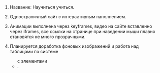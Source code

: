 
1. Название: Научиться учиться.

2. Одностраничный сайт с интерактивным наполнением.

3. Анимации выполнена через keyframes, видео на сайте вставленно через iframes, все ссылки на странице
при наведении мыши плавно становятся не много прозрачными.

4. Планируется доработка фоновых изображений и работа над таблицами по системе <ul> с элементами <li>.
